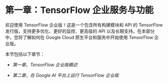 # 第一章：TensorFlow 企业服务与功能

欢迎使用 TensorFlow 企业版！这是一个包含所有构建模块和 API 的 TensorFlow 发行版，支持更多优化、更好的监控、更高级的 API 以及长期支持。在本部分中，您将了解如何在 Google Cloud 原生平台和服务中开始使用 TensorFlow 企业版。

本节包括以下章节：

+   *第一章*，*TensorFlow 企业版概述*

+   *第二章*，*在 Google AI 平台上运行 TensorFlow 企业版*
